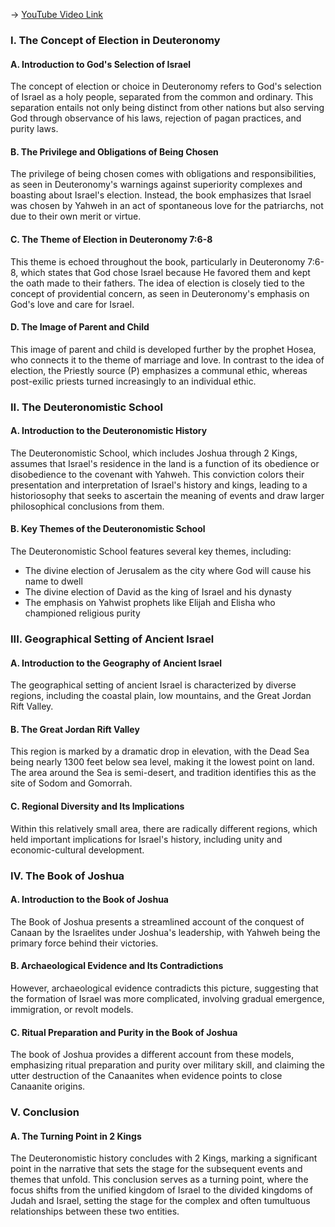 -> [YouTube Video Link](https://www.youtube.com/watch?v=v07NFEstPjc&list=PLh9mgdi4rNeyuvTEbD-Ei0JdMUujXfyWi&index=12&pp=iAQB)

### I. The Concept of Election in Deuteronomy
#### A. Introduction to God's Selection of Israel

The concept of election or choice in Deuteronomy refers to God's selection of Israel as a holy people, separated from the common and ordinary. This separation entails not only being distinct from other nations but also serving God through observance of his laws, rejection of pagan practices, and purity laws.

#### B. The Privilege and Obligations of Being Chosen

The privilege of being chosen comes with obligations and responsibilities, as seen in Deuteronomy's warnings against superiority complexes and boasting about Israel's election. Instead, the book emphasizes that Israel was chosen by Yahweh in an act of spontaneous love for the patriarchs, not due to their own merit or virtue.

#### C. The Theme of Election in Deuteronomy 7:6-8

This theme is echoed throughout the book, particularly in Deuteronomy 7:6-8, which states that God chose Israel because He favored them and kept the oath made to their fathers. The idea of election is closely tied to the concept of providential concern, as seen in Deuteronomy's emphasis on God's love and care for Israel.

#### D. The Image of Parent and Child

This image of parent and child is developed further by the prophet Hosea, who connects it to the theme of marriage and love. In contrast to the idea of election, the Priestly source (P) emphasizes a communal ethic, whereas post-exilic priests turned increasingly to an individual ethic.

### II. The Deuteronomistic School
#### A. Introduction to the Deuteronomistic History

The Deuteronomistic School, which includes Joshua through 2 Kings, assumes that Israel's residence in the land is a function of its obedience or disobedience to the covenant with Yahweh. This conviction colors their presentation and interpretation of Israel's history and kings, leading to a historiosophy that seeks to ascertain the meaning of events and draw larger philosophical conclusions from them.

#### B. Key Themes of the Deuteronomistic School

The Deuteronomistic School features several key themes, including:

*   The divine election of Jerusalem as the city where God will cause his name to dwell
*   The divine election of David as the king of Israel and his dynasty
*   The emphasis on Yahwist prophets like Elijah and Elisha who championed religious purity

### III. Geographical Setting of Ancient Israel
#### A. Introduction to the Geography of Ancient Israel

The geographical setting of ancient Israel is characterized by diverse regions, including the coastal plain, low mountains, and the Great Jordan Rift Valley.

#### B. The Great Jordan Rift Valley

This region is marked by a dramatic drop in elevation, with the Dead Sea being nearly 1300 feet below sea level, making it the lowest point on land. The area around the Sea is semi-desert, and tradition identifies this as the site of Sodom and Gomorrah.

#### C. Regional Diversity and Its Implications

Within this relatively small area, there are radically different regions, which held important implications for Israel's history, including unity and economic-cultural development.

### IV. The Book of Joshua
#### A. Introduction to the Book of Joshua

The Book of Joshua presents a streamlined account of the conquest of Canaan by the Israelites under Joshua's leadership, with Yahweh being the primary force behind their victories.

#### B. Archaeological Evidence and Its Contradictions

However, archaeological evidence contradicts this picture, suggesting that the formation of Israel was more complicated, involving gradual emergence, immigration, or revolt models.

#### C. Ritual Preparation and Purity in the Book of Joshua

The book of Joshua provides a different account from these models, emphasizing ritual preparation and purity over military skill, and claiming the utter destruction of the Canaanites when evidence points to close Canaanite origins.

### V. Conclusion
#### A. The Turning Point in 2 Kings

The Deuteronomistic history concludes with 2 Kings, marking a significant point in the narrative that sets the stage for the subsequent events and themes that unfold. This conclusion serves as a turning point, where the focus shifts from the unified kingdom of Israel to the divided kingdoms of Judah and Israel, setting the stage for the complex and often tumultuous relationships between these two entities.
